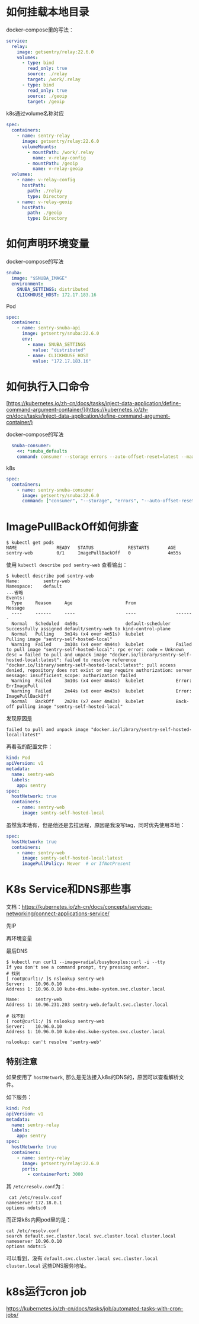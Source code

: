 


# 如何挂载本地目录

docker-compose里的写法：

```yaml
service:
  relay:
    image: getsentry/relay:22.6.0
    volumes:
      - type: bind
        read_only: true
        source: ./relay
        target: /work/.relay
      - type: bind
        read_only: true
        source: ./geoip
        target: /geoip
```

k8s通过volume名称对应

```yaml
spec:
  containers:
    - name: sentry-relay
      image: getsentry/relay:22.6.0
      volumeMounts:
        - mountPath: /work/.relay
          name: v-relay-config
        - mountPath: /geoip
          name: v-relay-geoip
  volumes:
    - name: v-relay-config
      hostPath:
        path: ./relay
        type: Directory
    - name: v-relay-geoip
      hostPath:
        path: ./geoip
        type: Directory
```

# 如何声明环境变量

docker-compose的写法

```yaml
snuba:
  image: "$SNUBA_IMAGE"
  environment:
    SNUBA_SETTINGS: distributed
    CLICKHOUSE_HOST: 172.17.183.16
```

Pod

```yaml
spec:
  containers:
    - name: sentry-snuba-api
      image: getsentry/snuba:22.6.0
      env:
        - name: SNUBA_SETTINGS
          value: "distributed"
        - name: CLICKHOUSE_HOST
          value: "172.17.183.16"
```

# 如何执行入口命令

[https://kubernetes.io/zh-cn/docs/tasks/inject-data-application/define-command-argument-container/](https://kubernetes.io/zh-cn/docs/tasks/inject-data-application/define-command-argument-container/)

docker-compose的写法

```yaml
  snuba-consumer:
    <<: *snuba_defaults
    command: consumer --storage errors --auto-offset-reset=latest --max-batch-time-ms 750
```

k8s
```yaml
spec:
  containers:
    - name: sentry-snuba-consumer
      image: getsentry/snuba:22.6.0
      command: ["consumer", "--storage", "errors", "--auto-offset-reset=latest", "--max-batch-time-ms", "750"]
```

# ImagePullBackOff如何排查

```shell
$ kubectl get pods
NAME               READY   STATUS             RESTARTS       AGE
sentry-web         0/1     ImagePullBackOff   0              4m55s
```
使用 `kubectl describe pod sentry-web` 查看输出：
```shell
$ kubectl describe pod sentry-web
Name:         sentry-web
Namespace:    default
...省略
Events:
  Type     Reason     Age                    From               Message
  ----     ------     ----                   ----               -------
  Normal   Scheduled  4m50s                  default-scheduler  Successfully assigned default/sentry-web to kind-control-plane
  Normal   Pulling    3m14s (x4 over 4m51s)  kubelet            Pulling image "sentry-self-hosted-local"
  Warning  Failed     3m10s (x4 over 4m44s)  kubelet            Failed to pull image "sentry-self-hosted-local": rpc error: code = Unknown desc = failed to pull and unpack image "docker.io/library/sentry-self-hosted-local:latest": failed to resolve reference "docker.io/library/sentry-self-hosted-local:latest": pull access denied, repository does not exist or may require authorization: server message: insufficient_scope: authorization failed
  Warning  Failed     3m10s (x4 over 4m44s)  kubelet            Error: ErrImagePull
  Warning  Failed     2m44s (x6 over 4m43s)  kubelet            Error: ImagePullBackOff
  Normal   BackOff    2m29s (x7 over 4m43s)  kubelet            Back-off pulling image "sentry-self-hosted-local"
```

发现原因是 
```shell
failed to pull and unpack image "docker.io/library/sentry-self-hosted-local:latest"
```

再看我的配置文件：

```yaml
kind: Pod
apiVersion: v1
metadata:
  name: sentry-web
  labels:
    app: sentry
spec:
  hostNetwork: true
  containers:
    - name: sentry-web
      image: sentry-self-hosted-local
```

虽然我本地有，但是他还是去拉远程，原因是我没写tag，同时优先使用本地：

```yaml
spec:
  hostNetwork: true
  containers:
    - name: sentry-web
      image: sentry-self-hosted-local:latest
      imagePullPolicy: Never  # or IfNotPresent
```


# K8s Service和DNS那些事

文档：https://kubernetes.io/zh-cn/docs/concepts/services-networking/connect-applications-service/

先IP

再环境变量

最后DNS

```shell
$ kubectl run curl1 --image=radial/busyboxplus:curl -i --tty
If you don't see a command prompt, try pressing enter.
# 找到
[ root@curl1:/ ]$ nslookup sentry-web
Server:    10.96.0.10
Address 1: 10.96.0.10 kube-dns.kube-system.svc.cluster.local

Name:      sentry-web
Address 1: 10.96.231.203 sentry-web.default.svc.cluster.local

# 找不到
[ root@curl1:/ ]$ nslookup sentry-web
Server:    10.96.0.10
Address 1: 10.96.0.10 kube-dns.kube-system.svc.cluster.local

nslookup: can't resolve 'sentry-web'
```

## 特别注意

如果使用了 `hostNetwork`, 那么是无法接入k8s的DNS的，原因可以查看解析文件。

如下服务：

```yaml
kind: Pod
apiVersion: v1
metadata:
  name: sentry-relay
  labels:
    app: sentry
spec:
  hostNetwork: true
  containers:
    - name: sentry-relay
      image: getsentry/relay:22.6.0
      ports:
        - containerPort: 3000
```

其 `/etc/resolv.conf`为：

```shell
 cat /etc/resolv.conf 
nameserver 172.18.0.1
options ndots:0
```

而正常k8s内网pod里的是：

```shell
cat /etc/resolv.conf 
search default.svc.cluster.local svc.cluster.local cluster.local
nameserver 10.96.0.10
options ndots:5
```

可以看到，没有 `default.svc.cluster.local svc.cluster.local cluster.local` 这些DNS服务地址。


# k8s运行cron job

https://kubernetes.io/zh-cn/docs/tasks/job/automated-tasks-with-cron-jobs/

